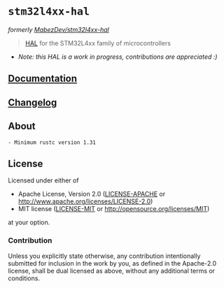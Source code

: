 # `stm32l4xx-hal`

_formerly [MabezDev/stm32l4xx-hal](https://github.com/mabezdev/stm32l4xx-hal)_

> [HAL] for the STM32L4xx family of microcontrollers

- *Note: this HAL is a work in progress, contributions are appreciated :)*

[HAL]: https://crates.io/crates/embedded-hal

## [Documentation](https://docs.rs/stm32l4xx-hal/latest/stm32l4xx_hal/)

## [Changelog](https://github.com/mabezdev/stm32l4xx-hal/blob/master/CHANGELOG.md)

## About

    - Minimum rustc version 1.31

## License

Licensed under either of

- Apache License, Version 2.0 ([LICENSE-APACHE](LICENSE-APACHE) or
  http://www.apache.org/licenses/LICENSE-2.0)
- MIT license ([LICENSE-MIT](LICENSE-MIT) or http://opensource.org/licenses/MIT)

at your option.

### Contribution

Unless you explicitly state otherwise, any contribution intentionally submitted
for inclusion in the work by you, as defined in the Apache-2.0 license, shall be
dual licensed as above, without any additional terms or conditions.
